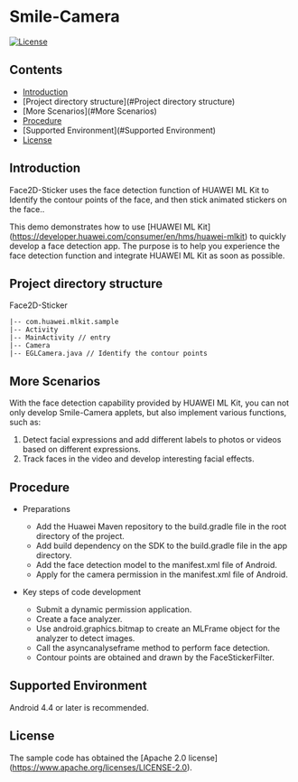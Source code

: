 # Smile-Camera
[![License](https://img.shields.io/badge/Docs-hmsguides-brightgreen)](https://developer.huawei.com/consumer/en/doc/development/HMS-Guides/ml-introduction-4)

## Contents

 * [Introduction](#Introduction)
 * [Project directory structure](#Project directory structure)
 * [More Scenarios](#More Scenarios)
 * [Procedure](#Procedure)
 * [Supported Environment](#Supported Environment)
 * [License](#License)


## Introduction
Face2D-Sticker uses the face detection function of HUAWEI ML Kit to Identify the contour points of the face, and then stick animated stickers on the face..

This demo demonstrates how to use [HUAWEI ML Kit] (https://developer.huawei.com/consumer/en/hms/huawei-mlkit) to quickly develop a face detection app. The purpose is to help you experience the face detection function and integrate HUAWEI ML Kit as soon as possible.

## Project directory structure

Face2D-Sticker

    |-- com.huawei.mlkit.sample
    |-- Activity
    |-- MainActivity // entry
    |-- Camera
    |-- EGLCamera.java // Identify the contour points

## More Scenarios
With the face detection capability provided by HUAWEI ML Kit, you can not only develop Smile-Camera applets, but also implement various functions, such as:
1. Detect facial expressions and add different labels to photos or videos based on different expressions.
2. Track faces in the video and develop interesting facial effects.

## Procedure
- Preparations
  - Add the Huawei Maven repository to the build.gradle file in the root directory of the project.
  - Add build dependency on the SDK to the build.gradle file in the app directory.
  - Add the face detection model to the manifest.xml file of Android.
  - Apply for the camera permission in the manifest.xml file of Android.

- Key steps of code development
  - Submit a dynamic permission application.
  - Create a face analyzer.
  - Use android.graphics.bitmap to create an MLFrame object for the analyzer to detect images.
  - Call the asyncanalyseframe method to perform face detection.
  - Contour points are obtained and drawn by the FaceStickerFilter.

## Supported Environment
Android 4.4 or later is recommended.

## License
The sample code has obtained the [Apache 2.0 license] (https://www.apache.org/licenses/LICENSE-2.0).
